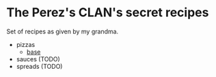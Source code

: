 # The Perez's CLAN's secret recipes

Set of recipes as given by my grandma.

- pizzas
    - [base](./pizzas/base.md)
- sauces (TODO)
- spreads (TODO)
